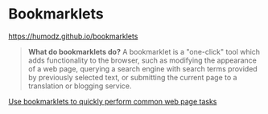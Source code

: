 # Bookmarklets

https://humodz.github.io/bookmarklets

> **What do bookmarklets do?**
> A bookmarklet is a "one-click" tool which adds functionality to the
> browser, such as modifying the appearance of a web page, querying a
> search engine with search terms provided by previously selected text,
> or submitting the current page to a translation or blogging service.

[Use bookmarklets to quickly perform common web page tasks](https://support.mozilla.org/en-US/kb/bookmarklets-perform-common-web-page-tasks)